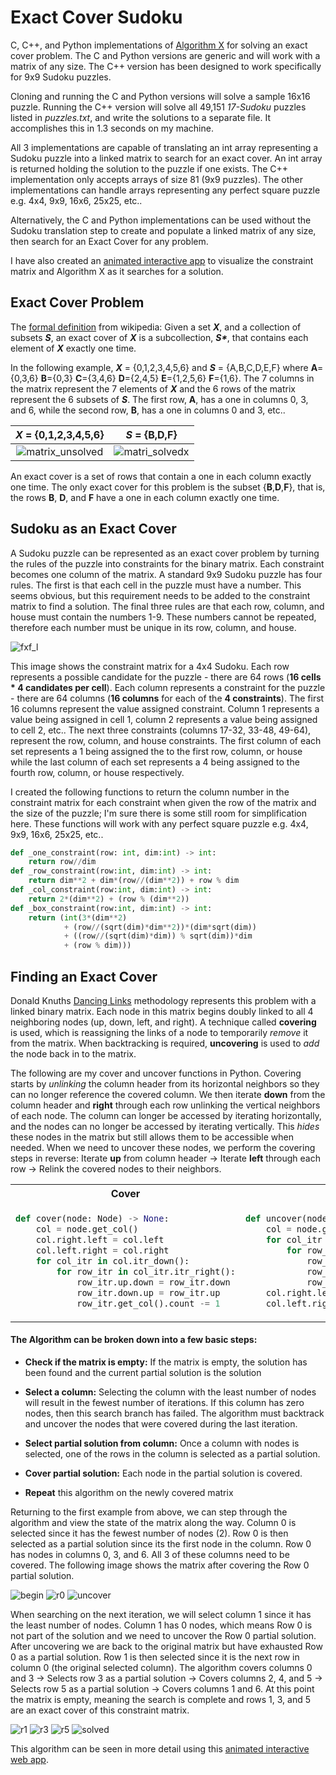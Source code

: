 # Exact Cover Sudoku
C, C++, and Python implementations of [Algorithm X](https://en.wikipedia.org/wiki/Knuth%27s_Algorithm_X) for solving an exact cover problem.  The C and Python versions are generic and will work with a matrix of any size. The C++ version has been designed to work specifically for 9x9 Sudoku puzzles.

Cloning and running the C and Python versions will solve a sample 16x16 puzzle.  Running the C++ version will solve all 49,151 *17-Sudoku* puzzles listed in *puzzles.txt*, and write the solutions to a separate file.  It accomplishes this in 1.3 seconds on my machine.

All 3 implementations are capable of translating an int array representing a Sudoku puzzle into a linked matrix to search for an exact cover. An int array is returned holding the solution to the puzzle if one exists.  The C++ implementation only accepts arrays of size 81 (9x9 puzzles). The other implementations can handle arrays representing any perfect square puzzle e.g. 4x4, 9x9, 16x6, 25x25, etc..

Alternatively, the C and Python implementations can be used without the Sudoku translation step to create and populate a linked matrix of any size, then search for an Exact Cover for any problem.

I have also created an [animated interactive app](https://nstagman.github.io/algx_visualizer/) to visualize the constraint matrix and Algorithm X as it searches for a solution.

## Exact Cover Problem
The [formal definition](https://en.wikipedia.org/wiki/Exact_cover#Formal_definition) from wikipedia: Given a set *__X__*, and a collection of subsets *__S__*, an exact cover of *__X__* is a subcollection, *__S&ast;__*, that contains each element of *__X__* exactly one time.

In the following example, *__X__* = {0,1,2,3,4,5,6} and *__S__* = {A,B,C,D,E,F} where **A**={0,3,6} **B**={0,3} **C**={3,4,6} **D**={2,4,5} **E**={1,2,5,6} **F**={1,6}. The 7 columns in the matrix represent the 7 elements of *__X__* and the 6 rows of the matrix represent the 6 subsets of *__S__*.  The first row, **A**, has a one in columns 0, 3, and 6, while the second row, **B**, has a one in columns 0 and 3, etc..

*__X__* = {0,1,2,3,4,5,6} | *__S__* = {**B**,**D**,**F**}
:-:|:-:
![matrix_unsolved](https://user-images.githubusercontent.com/35941942/173413772-53a1cfff-cc8f-4b01-bcce-a57f44f3e9fa.png) | ![matri_solvedx](https://user-images.githubusercontent.com/35941942/173413784-208000c9-8d9b-4f92-8a0a-f56f23e8748c.png)

An exact cover is a set of rows that contain a one in each column exactly one time. The only exact cover for this problem is the subset {**B**,**D**,**F**}, that is, the rows **B**, **D**, and **F** have a one in each column exactly one time.

## Sudoku as an Exact Cover

A Sudoku puzzle can be represented as an exact cover problem by turning the rules of the puzzle into constraints for the binary matrix. Each constraint becomes one column of the matrix. A standard 9x9 Sudoku puzzle has four rules.  The first is that each cell in the puzzle must have a number.  This seems obvious, but this requirement needs to be added to the constraint matrix to find a solution.  The final three rules are that each row, column, and house must contain the numbers 1-9.  These numbers cannot be repeated, therefore each number must be unique in its row, column, and house.

![fxf_l](https://user-images.githubusercontent.com/35941942/173417887-9bfe7a4f-548d-4872-8749-75a846b26e27.png)

This image shows the constraint matrix for a 4x4 Sudoku.  Each row represents a possible candidate for the puzzle - there are 64 rows (**16 cells * 4 candidates per cell**).  Each column represents a constraint for the puzzle - there are 64 columns (**16 columns** for each of the **4 constraints**). The first 16 columns represent the value assigned constraint. Column 1 represents a value being assigned in cell 1, column 2 represents a value being assigned to cell 2, etc..  The next three constraints (columns 17-32, 33-48, 49-64), represent the row, column, and house constraints.  The first column of each set represents a 1 being assigned the to the first row, column, or house while the last column of each set represents a 4 being assigned to the fourth row, column, or house respectively.

I created the following functions to return the column number in the constraint matrix for each constraint when given the row of the matrix and the size of the puzzle; I'm sure there is some still room for simplification here. These functions will work with any perfect square puzzle e.g. 4x4, 9x9, 16x6, 25x25, etc..
```python
def _one_constraint(row: int, dim:int) -> int:
    return row//dim
def _row_constraint(row:int, dim:int) -> int:
    return dim**2 + dim*(row//(dim**2)) + row % dim
def _col_constraint(row:int, dim:int) -> int:
    return 2*(dim**2) + (row % (dim**2))
def _box_constraint(row:int, dim:int) -> int:
    return (int(3*(dim**2)
            + (row//(sqrt(dim)*dim**2))*(dim*sqrt(dim))
            + ((row//(sqrt(dim)*dim)) % sqrt(dim))*dim
            + (row % dim)))
```

## Finding an Exact Cover
Donald Knuths [Dancing Links](https://en.wikipedia.org/wiki/Dancing_Links) methodology represents this problem with a linked binary matrix.  Each node in this matrix begins doubly linked to all 4 neighboring nodes (up, down, left, and right). A technique called **covering** is used, which is reassigning the links of a node to temporarily *remove* it from the matrix.  When backtracking is required, **uncovering** is used to *add* the node back in to the matrix.

The following are my cover and uncover functions in Python. Covering starts by *unlinking* the column header from its horizontal neighbors so they can no longer reference the covered column. We then iterate **down** from the column header and **right** through each row unlinking the vertical neighbors of each node.  The column can longer be accessed by iterating horizontally, and the nodes can no longer be accessed by iterating vertically.  This *hides* these nodes in the matrix but still allows them to be accessible when needed.  When we need to uncover these nodes, we perform the covering steps in reverse: Iterate **up** from column header &rarr; Iterate **left** through each row &rarr; Relink the covered nodes to their neighbors.
<table>
<tr>
<th>Cover</th>
<th>Uncover</th>
</tr>
<tr>
<td>

```python
def cover(node: Node) -> None:
    col = node.get_col()
    col.right.left = col.left
    col.left.right = col.right
    for col_itr in col.itr_down():
        for row_itr in col_itr.itr_right():
            row_itr.up.down = row_itr.down
            row_itr.down.up = row_itr.up
            row_itr.get_col().count -= 1
```

</td>
<td>

```python
def uncover(node: Node) -> None:
    col = node.get_col()
    for col_itr in col.itr_up():
        for row_itr in col_itr.itr_left():
            row_itr.up.down = row_itr
            row_itr.down.up = row_itr
            row_itr.get_col().count += 1
    col.right.left = col
    col.left.right = col
```

</td>
</tr>
</table>


#### The Algorithm can be broken down into a few basic steps:

- **Check if the matrix is empty:** If the matrix is empty, the solution has been found and the current partial solution is the solution

- **Select a column:** Selecting the column with the least number of nodes will result in the fewest number of iterations.  If this column has zero nodes, then this search branch has failed.  The algorithm must backtrack and uncover the nodes that were covered during the last iteration.

- **Select partial solution from column:** Once a column with nodes is selected, one of the rows in the column is selected as a partial solution.

- **Cover partial solution:** Each node in the partial solution is covered.

- **Repeat** this algorithm on the newly covered matrix

Returning to the first example from above, we can step through the algorithm and view the state of the matrix along the way.  Column 0 is selected since it has the fewest number of nodes (2). Row 0 is then selected as a partial solution since its the first node in the column. Row 0 has nodes in columns 0, 3, and 6. All 3 of these columns need to be covered. The following image shows the matrix after covering the Row 0 partial solution.  

![begin](https://user-images.githubusercontent.com/35941942/173422509-29c6adaf-f5c1-4b35-841a-2588c4b783d7.png) ![r0](https://user-images.githubusercontent.com/35941942/173422343-ddca42de-f01b-49bc-a5af-39f1098f6062.png) ![uncover](https://user-images.githubusercontent.com/35941942/173422355-e2f7d777-39bb-4f65-bed1-a8d0f076213d.png)

When searching on the next iteration, we will select column 1 since it has the least number of nodes. Column 1 has 0 nodes, which means Row 0 is not part of the solution and we need to uncover the Row 0 partial solution. After uncovering we are back to the original matrix but have exhausted Row 0 as a partial solution.  Row 1 is then selected since it is the next row in column 0 (the original selected column).  The algorithm covers columns 0 and 3 &rarr; Selects row 3 as a partial solution &rarr; Covers columns 2, 4, and 5 &rarr; Selects row 5 as a partial solution &rarr; Covers columns 1 and 6.  At this point the matrix is empty, meaning the search is complete and rows 1, 3, and 5 are an exact cover of this constraint matrix.

![r1](https://user-images.githubusercontent.com/35941942/173422895-8db85e55-cf6c-4bc6-a346-ccb09d2730c1.png) ![r3](https://user-images.githubusercontent.com/35941942/173422904-975c2ab5-5a81-426e-8c24-dd129647df26.png) ![r5](https://user-images.githubusercontent.com/35941942/173422917-676eb4ed-28a5-4817-ab94-f2ab4ebfb101.png) ![solved](https://user-images.githubusercontent.com/35941942/173422926-5b8a43f7-8601-4621-86d2-477310a01ee5.png)

This algorithm can be seen in more detail using this [animated interactive web app](https://nstagman.github.io/algx_visualizer/).
